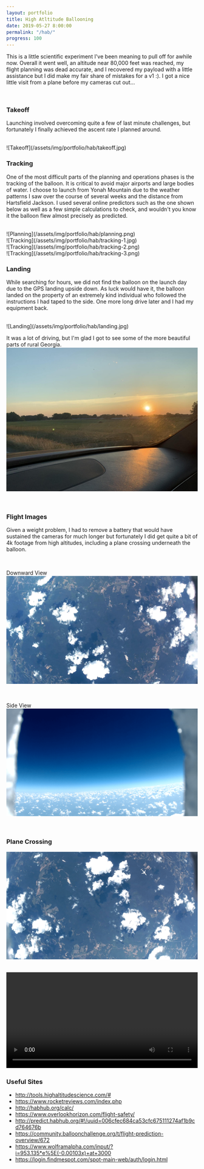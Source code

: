 ```yaml
---
layout: portfolio
title: High Atltitude Ballooning
date: 2019-05-27 8:00:00
permalink: "/hab/"
progress: 100
---
```



This is a little scientific experiment I've been meaning to pull off for awhile now. Overall it went well, an altitude near 80,000 feet was reached, my flight planning was dead accurate, and I recovered my payload with a little assistance but I did make my fair share of mistakes for a v1 :). I got a nice little visit from a plane before my cameras cut out...

<br>

### Takeoff
Launching involved overcoming quite a few of last minute challenges, but fortunately I finally achieved the ascent rate I planned around.

<br>
![Takeoff](/assets/img/portfolio/hab/takeoff.jpg)

<br>

### Tracking
One of the most difficult parts of the planning and operations phases is the tracking of the balloon. It is critical to avoid major airports and large bodies of water. I choose to launch from Yonah Mountain due to the weather patterns I saw over the course of several weeks and the distance from Hartsfield Jackson. I used several online predictors such as the one shown below as well as a few simple calculations to check, and wouldn't you know it the balloon flew almost precisely as predicted.

<br>
![Planning](/assets/img/portfolio/hab/planning.png)
<br>
![Tracking](/assets/img/portfolio/hab/tracking-1.jpg)
<br>
![Tracking](/assets/img/portfolio/hab/tracking-2.png)
<br>
![Tracking](/assets/img/portfolio/hab/tracking-3.png)

<br>

### Landing
While searching for hours, we did not find the balloon on the launch day due to the GPS landing upside down. As luck would have it, the balloon landed on the property of an extremely kind individual who followed the instructions I had taped to the side. One more long drive later and I had my equipment back.

<br>
![Landing](/assets/img/portfolio/hab/landing.jpg)

<br>

It was a lot of driving, but I'm glad I got to see some of the more beautiful parts of rural Georgia.
![Sunset](/assets/img/portfolio/hab/sunset.jpg)

<br>

### Flight Images
Given a weight problem, I had to remove a battery that would have sustained the cameras for much longer but fortunately I did get quite a bit of 4k footage from high altitudes, including a plane crossing underneath the balloon.

<br>

Downward View
![Bottom](/assets/img/portfolio/hab/bottom.jpg)

<br>

Side View
![Side](/assets/img/portfolio/hab/side.png)

<br>

### Plane Crossing
![Plane](/assets/img/portfolio/hab/plane.png)

<br>

<video width="100%" controls>
    <source src="/assets/img/portfolio/hab/plane.mp4" type="video/mp4">
    Your broswer does not support the video tag.
</video>
<br>

### Useful Sites
- http://tools.highaltitudescience.com/#
- https://www.rocketreviews.com/index.php
- http://habhub.org/calc/
- https://www.overlookhorizon.com/flight-safety/
- http://predict.habhub.org/#!/uuid=006cfec684ca53cfc675111274af1b9cd764676b
- https://community.balloonchallenge.org/t/flight-prediction-overview/672
- https://www.wolframalpha.com/input/?i=953.135*e%5E(-0.00103x)+at+3000
- https://login.findmespot.com/spot-main-web/auth/login.html